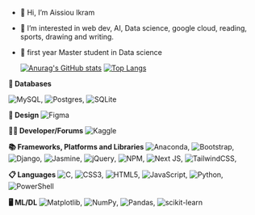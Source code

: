 - 👋 Hi, I’m Aissiou Ikram
- 👀 I’m interested in web dev, AI, Data science, google cloud, reading, sports, drawing  and writing. 
- 🌱 first year Master student in Data science

  [![Anurag's GitHub stats](https://github-readme-stats.vercel.app/api?username=AiIkram&theme=tokyonight)](https://github.com/anuraghazra/github-readme-stats)
  [![Top Langs](https://github-readme-stats.vercel.app/api/top-langs/?username=AiIkram&layout=compact&theme=tokyonight)](https://github.com/anuraghazra/github-readme-stats)

**💾 Databases**

![MySQL](https://img.shields.io/badge/mysql-%2300f.svg?style=for-the-badge&logo=mysql&logoColor=white), ![Postgres](https://img.shields.io/badge/postgres-%23316192.svg?style=for-the-badge&logo=postgresql&logoColor=white), ![SQLite](https://img.shields.io/badge/sqlite-%2307405e.svg?style=for-the-badge&logo=sqlite&logoColor=white)

**🎨 Design**
![Figma](https://img.shields.io/badge/figma-%23F24E1E.svg?style=for-the-badge&logo=figma&logoColor=white)

**🧑‍💻 Developer/Forums**
![Kaggle](https://img.shields.io/badge/Kaggle-035a7d?style=for-the-badge&logo=kaggle&logoColor=white)

**📚 Frameworks, Platforms and Libraries**
![Anaconda](https://img.shields.io/badge/Anaconda-%2344A833.svg?style=for-the-badge&logo=anaconda&logoColor=white), ![Bootstrap](https://img.shields.io/badge/bootstrap-%23563D7C.svg?style=for-the-badge&logo=bootstrap&logoColor=white), ![Django](https://img.shields.io/badge/django-%23092E20.svg?style=for-the-badge&logo=django&logoColor=white), ![Jasmine](https://img.shields.io/badge/jasmine-%238A4182.svg?style=for-the-badge&logo=jasmine&logoColor=white), ![jQuery](https://img.shields.io/badge/jquery-%230769AD.svg?style=for-the-badge&logo=jquery&logoColor=white), ![NPM](https://img.shields.io/badge/NPM-%23CB3837.svg?style=for-the-badge&logo=npm&logoColor=white), ![Next JS](https://img.shields.io/badge/Next-black?style=for-the-badge&logo=next.js&logoColor=white), ![TailwindCSS](https://img.shields.io/badge/tailwindcss-%2338B2AC.svg?style=for-the-badge&logo=tailwind-css&logoColor=white), 

**📋 Languages**
![C](https://img.shields.io/badge/c-%2300599C.svg?style=for-the-badge&logo=c&logoColor=white), ![CSS3](https://img.shields.io/badge/css3-%231572B6.svg?style=for-the-badge&logo=css3&logoColor=white), ![HTML5](https://img.shields.io/badge/html5-%23E34F26.svg?style=for-the-badge&logo=html5&logoColor=white), ![JavaScript](https://img.shields.io/badge/javascript-%23323330.svg?style=for-the-badge&logo=javascript&logoColor=%23F7DF1E), ![Python](https://img.shields.io/badge/python-3670A0?style=for-the-badge&logo=python&logoColor=ffdd54), ![PowerShell](https://img.shields.io/badge/PowerShell-%235391FE.svg?style=for-the-badge&logo=powershell&logoColor=white)

**🖥️ ML/DL**
![Matplotlib](https://img.shields.io/badge/Matplotlib-%23ffffff.svg?style=for-the-badge&logo=Matplotlib&logoColor=black), ![NumPy](https://img.shields.io/badge/numpy-%23013243.svg?style=for-the-badge&logo=numpy&logoColor=white), ![Pandas](https://img.shields.io/badge/pandas-%23150458.svg?style=for-the-badge&logo=pandas&logoColor=white), ![scikit-learn](https://img.shields.io/badge/scikit--learn-%23F7931E.svg?style=for-the-badge&logo=scikit-learn&logoColor=white)
<!---
AiIkram/AiIkram is a ✨ special ✨ repository because its `README.md` (this file) appears on your GitHub profile.
You can click the Preview link to take a look at your changes.
--->
